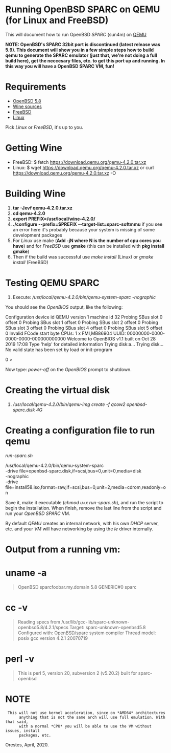 # Running OpenBSD SPARC on QEMU (for Linux and FreeBSD)

This will document how to run OpenBSD *SPARC* (sun4m) on [QEMU](https://www.qemu.org/ "QEMU")


**NOTE: OpenBSD's SPARC 32bit port is discontinued (latest release was 5.9). This 
document will show you in a few simple steps how to build qemu to generate the 
SPARC emulator (just that, we're not doing a full build here), get the neccesary 
files, etc. to get this port up and running. In this way you will have a OpenBSD 
SPARC VM, fun!**


# Requirements #

* [OpenBSD 5.8](https://mirror.transip.net/openbsd/5.8/sparc/install58.iso "OpenBSD 5.8/SPARC - install cd")
* [Wine sources](https://download.qemu.org/qemu-4.2.0.tar.xz "Wine 4.2.0 source")
* [FreeBSD](https://www.freebsd.org/ "FreeBSD")
* [Linux](https://distrowatch.com/ "Pick your distro as a service (PYDAAS)")

Pick *Linux* or *FreeBSD*, it's up to you.

# Getting Wine #

 * FreeBSD: $ fetch https://download.qemu.org/qemu-4.2.0.tar.xz
 * Linux: $ wget https://download.qemu.org/qemu-4.2.0.tar.xz or curl https://download.qemu.org/qemu-4.2.0.tar.xz -O

# Building Wine #


1. **tar -Jxvf qemu-4.2.0.tar.xz**
2. **cd qemu-4.2.0**
3. **export PREFIX=/usr/local/wine-4.2.0/**
4. **./configure --prefix=$PREFIX --target-list=sparc-softmmu** if you see an 
   error here it's probably because your system is missing of some development packages
5. For *Linux* use make (**Add -jN where N is the number of cpu cores you have**) and
   for *FreeBSD* use **gmake** (this can be installed with **pkg install gmake**)
6. Then if the build was successful use *make install* (Linux) or *gmake install* (FreeBSD)


# Testing QEMU SPARC #

1. Execute: */usr/local/qemu-4.2.0/bin/qemu-system-sparc -nographic* 

You should see the *OpenBIOS* output, like the following:

Configuration device id QEMU version 1 machine id 32
Probing SBus slot 0 offset 0
Probing SBus slot 1 offset 0
Probing SBus slot 2 offset 0
Probing SBus slot 3 offset 0
Probing SBus slot 4 offset 0
Probing SBus slot 5 offset 0
Invalid FCode start byte
CPUs: 1 x FMI,MB86904
UUID: 00000000-0000-0000-0000-000000000000
Welcome to OpenBIOS v1.1 built on Oct 28 2019 17:08
  Type 'help' for detailed information
Trying disk:a...
Trying disk...
No valid state has been set by load or init-program

0 > 

Now type: *power-off*  on the *OpenBIOS* prompt to shutdown.


# Creating the virtual disk  

1. */usr/local/qemu-4.2.0/bin/qemu-img  create -f qcow2 openbsd-sparc.disk 4G*

# Creating a configuration file to run qemu

*run-sparc.sh*

/usr/local/qemu-4.2.0/bin/qemu-system-sparc \
        -drive file=openbsd-sparc.disk,if=scsi,bus=0,unit=0,media=disk \
        -nographic \
        -drive file=install58.iso,format=raw,if=scsi,bus=0,unit=2,media=cdrom,readonly=on

Save it, make it executable (*chmod u+x run-sparc.sh*), and run the script to begin the installation.
When finish, remove the last line from the script and run your *OpenBSD* *SPARC* VM.

By default *QEMU* creates an internal network, with his own *DHCP* server, etc. and your *VM*
will have networking by using the *le* driver internally.

# Output from a running vm:

# uname -a 
> OpenBSD sparcfoobar.my.domain 5.8 GENERIC#0 sparc

# cc -v
> Reading specs from /usr/lib/gcc-lib/sparc-unknown-openbsd5.8/4.2.1/specs
> Target: sparc-unknown-openbsd5.8
> Configured with: OpenBSD/sparc system compiler
> Thread model: posix
> gcc version 4.2.1 20070719 

# perl -v
> This is perl 5, version 20, subversion 2 (v5.20.2) built for sparc-openbsd


# NOTE
```
 This will not use kernel acceleration, since on *AMD64* architectures
      anything that is not the same arch will use full emulation. With that said,
      with a normal *CPU* you will be able to use the VM without issues, install
      packages, etc.
```


Orestes,
April, 2020.




